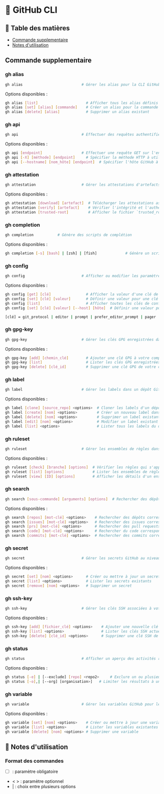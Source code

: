 # 📘 GitHub CLI

## 📑 Table des matières

- [Commande supplementaire](#Commande-supplementaire)
- [Notes d'utilisation](#📝-notes-dutilisation)

## Commande supplementaire

### gh alias

```bash
gh alias                           # Gérer les alias pour la CLI GitHub
```

Options disponibles :

```bash
gh alias [list]                      # Afficher tous les alias définis
gh alias [set] [alias] [commande]    # Créer un alias pour la commande
gh alias [delete] [alias]            # Supprimer un alias existant
```

### gh api

```bash
gh api                             # Effectuer des requêtes authentifiées vers l'API GitHub.
```

Options disponibles :

```bash
gh api [endpoint]                  # Effectuer une requête GET sur l'endpoint spécifié
gh api [-X] [méthode] [endpoint]     # Spécifier la méthode HTTP à utiliser : GET, POST, PUT, DELETE, PATCH
gh api [--hostname] [nom_hôte] [endpoint]  # Spécifier l'hôte GitHub à utiliser (par défaut : github.com)
```

### gh attestation

```bash
gh attestation                     # Gérer les attestations d'artefacts dans GitHub Actions
```

Options disponibles :

```bash
gh attestation [download] [artefact]  # Télécharger les attestations associées à un artefact
gh attestation [verify] [artefact]    # Vérifier l'intégrité et l'authenticité d'un artefact
gh attestation [trusted-root]         # Afficher le fichier `trusted_root.jsonl` pour une vérification hors ligne

```

### gh completion

```bash
gh completion           # Génère des scripts de complétion 

```

Options disponibles :

```bash
gh completion [-s] [bash] | [zsh] | [fish]             # Génère un script de complétion pour le shell

```

### gh config

```bash
gh config                          # Afficher ou modifier les paramètres de configuration de gh
```

Options disponibles :

```bash
gh config [get] [clé]                # Afficher la valeur d'une clé de configuration spécifique
gh config [set] [clé] [valeur]       # Définir une valeur pour une clé de configuration spécifique
gh config [list]                     # Afficher toutes les clés de configuration et leurs valeurs
gh config [set] [clé] [valeur] [--host] [hôte]  # Définir une valeur pour une clé de configuration spécifique à un hôte

[clé] = git_protocol | editor | prompt | prefer_editor_prompt | pager | http_unix_socket | browser
```

### gh gpg-key

```bash
gh gpg-key                         # Gérer les clés GPG enregistrées dans votre compte GitHub
```

Options disponibles :

```bash
gh gpg-key [add] [chemin_clé]        # Ajouter une clé GPG à votre compte GitHub
gh gpg-key [list]                    # Lister les clés GPG enregistrées dans votre compte
gh gpg-key [delete] [clé_id]         # Supprimer une clé GPG de votre compte GitHub

```

### gh label

```bash
gh label                           # Gérer les labels dans un dépôt GitHub
```

Options disponibles :

```bash
gh label [clone] [source_repo] <options>  # Cloner les labels d'un dépôt source vers un dépôt cible
gh label [create] [nom] <options>         # Créer un nouveau label dans le dépôt
gh label [delete] [nom] <options>         # Supprimer un label existant du dépôt
gh label [edit] [nom] <options>           # Modifier un label existant dans le dépôt
gh label [list] <options>                 # Lister tous les labels du dépôt

```

### gh ruleset

```bash
gh ruleset                         # Gérer les ensembles de règles dans un dépôt GitHub
```

Options disponibles :

```bash
gh ruleset [check] [branche] [options]  # Vérifier les règles qui s'appliquent à une branche spécifique
gh ruleset [list] [options]             # Lister les ensembles de règles pour un dépôt ou une organisation
gh ruleset [view] [ID] [options]        # Afficher les détails d'un ensemble de règles spécifique
```

### gh search

```bash
gh search [sous-commande] [arguments] [options]  # Rechercher des dépôts, des issues, des pull requests, du code ou des commits sur GitHub
```

Options disponibles :

```bash
gh search [repos] [mot-clé] <options>    # Rechercher des dépôts correspondant à des mots-clés
gh search [issues] [mot-clé] <options>   # Rechercher des issues correspondant à des mots-clés
gh search [prs] [mot-clé] <options>      # Rechercher des pull requests correspondant à des mots-clés
gh search [code] [mot-clé] <options>     # Rechercher du code correspondant à des mots-clés
gh search [commits] [mot-clé] <options>  # Rechercher des commits correspondant à des mots-clés
```

### gh secret

```bash
gh secret                          # Gérer les secrets GitHub au niveau du dépôt, de l'organisation ou de l'utilisateur
```

Options disponibles :

```bash
gh secret [set] [nom] <options>      # Créer ou mettre à jour un secret
gh secret [list] <options>           # Lister les secrets existants
gh secret [remove] [nom] <options>   # Supprimer un secret
```
### gh ssh-key

```bash
gh ssh-key                         # Gérer les clés SSH associées à votre compte GitHub
```

Options disponibles :

```bash
gh ssh-key [add] [fichier_clé] <options>    # Ajouter une nouvelle clé SSH à votre compte GitHub
gh ssh-key [list] <options>                 # Lister les clés SSH actuellement associées à votre compte
gh ssh-key [delete] [clé_id] <options>      # Supprimer une clé SSH de votre compte GitHub
```

### gh status

```bash
gh status                          # Afficher un aperçu des activités récentes sur GitHub
```

Options disponibles :

```bash
gh status [-e] | [--exclude] [repo] <repo2>     # Exclure un ou plusieurs dépôts spécifiques des résultats
gh status [-o],| [--org] [organisation>]   # Limiter les résultats à une organisation spécifique
```

### gh variable

```bash
gh variable                        # Gérer les variables GitHub pour les workflows Actions
```

Options disponibles :

```bash
gh variable [set] [nom] <options>    # Créer ou mettre à jour une variable
gh variable [list] <options>         # Lister les variables existantes
gh variable [delete] [nom] <options> # Supprimer une variable
```

## 📝 Notes d'utilisation

### Format des commandes

- [ ] : paramètre obligatoire
- < > : paramètre optionnel
- | : choix entre plusieurs options



